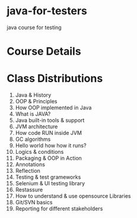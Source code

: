 # java-for-testers

java course for testing

# Course Details

# Class Distributions
1. Java & History 
2. OOP & Principles 
3. How OOP implemented in Java
4. What is JAVA? 
5. Java built-in tools & support
6. JVM architecture 
7. How code RUN inside JVM
8. GC algorithms 
9. Hello world how how it runs? 
10. Logics & conditions
11. Packaging & OOP in Action
12. Annotations 
13. Reflection
14. Testing & test grameworks
16. Selenium & UI testing library 
17. Restassure 
18. How to understand & use opensource Libraries 
19. Git/SVN basics
20. Reporting for different stakeholders

